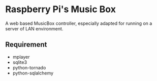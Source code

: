 # Raspberry Pi's Music Box

A web based MusicBox controller, especially adapted for running on a server of LAN environment.

## Requirement

- mplayer
- sqlite3
- python-tornado
- python-sqlalchemy
